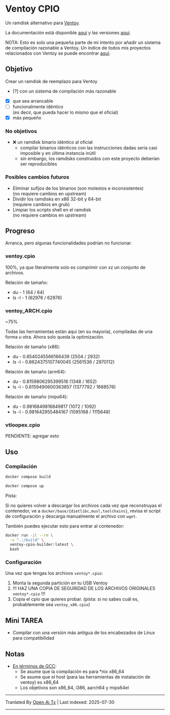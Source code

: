 # Ventoy CPIO

Un ramdisk alternativo para [Ventoy](https://github.com/ventoy/Ventoy).

La documentación está disponible [aquí](https://github.com/fnr1r/ventoy-meta/tree/main/docs)
y las versiones [aquí](https://github.com/fnr1r/ventoy-cpio/releases).

NOTA: Esto es solo una pequeña parte de mi intento por añadir un sistema de compilación razonable
a Ventoy. Un índice de todos mis proyectos relacionados con Ventoy se puede encontrar
[aquí](https://github.com/fnr1r/ventoy-meta).

## Objetivo

Crear un ramdisk de reemplazo para Ventoy

- [?] con un sistema de compilación más razonable
- [x] que sea arrancable
- [ ] funcionalmente idéntico  
  (es decir, que pueda hacer lo mismo que el oficial)
- [x] más pequeño

### No objetivos

- ❌ un ramdisk binario idéntico al oficial
  - compilar binarios idénticos con las instrucciones dadas sería casi
  imposible y en última instancia inútil
  - sin embargo, los ramdisks construidos con este proyecto deberían ser reproducibles

### Posibles cambios futuros

- Eliminar sufijos de los binarios (son molestos e inconsistentes)  
  (no requiere cambios en upstream)
- Dividir los ramdisks en x86 32-bit y 64-bit  
  (requiere cambios en grub)
- Limpiar los scripts shell en el ramdisk  
  (no requiere cambios en upstream)

## Progreso

Arranca, pero algunas funcionalidades podrían no funcionar.

### ventoy.cpio

100%, ya que literalmente solo es comprimir con xz un conjunto de archivos.

Relación de tamaño:

- du - 1 (64 / 64)
- ls -l - 1 (62976 / 62976)

### ventoy_ARCH.cpio

~75%

Todas las herramientas están aquí (en su mayoría), compiladas de una forma u otra. Ahora solo queda
la optimización.

Relación de tamaño (x86):

- du - 0.8540245566166439 (2504 / 2932)
- ls -l - 0.8624375107740045 (2561536 / 2970112)

Relación de tamaño (arm64):

- du - 0.8159806295399516 (1348 / 1652)
- ls -l - 0.8159490600363857 (1377792 / 1688576)

Relación de tamaño (mips64):

- du - 0.9816849816849817 (1072 / 1092)
- ls -l - 0.981642955484167 (1095168 / 1115648)

### vtloopex.cpio

PENDIENTE: agregar esto

## Uso

### Compilación

```sh
docker compose build
```

```sh
docker compose up
```

Pista:

Si no quieres volver a descargar los archivos cada vez que reconstruyas el contenedor,
ve a `docker/base/{dietlibc,musl,toolchains}`, revisa el script de configuración
y descarga manualmente el archivo con `wget`.

También puedes ejecutar esto para entrar al contenedor:

```sh
docker run -it --rm \
  -v ".:/build" \
  ventoy-cpio-builder:latest \
  bash
```

### Configuración

Una vez que tengas los archivos `ventoy*.cpio`:

1. Monta la segunda partición en tu USB Ventoy
1. !!! HAZ UNA COPIA DE SEGURIDAD DE LOS ARCHIVOS ORIGINALES `ventoy*.cpio` !!!
1. Copia el cpio que quieres probar. (pista: si no sabes cuál es,
  probablemente sea `ventoy_x86.cpio`)

## Mini TAREA

- Compilar con una versión más antigua de los encabezados de Linux para compatibilidad

## Notas

- [En términos de GCC](https://gcc.gnu.org/onlinedocs/gccint/Configure-Terms.html):
  - Se asume que la compilación es para *nix x86_64
  - Se asume que el host (para las herramientas de instalación de ventoy) es x86_64
  - Los objetivos son x86_64, i386, aarch64 y mips64el


---

Tranlated By [Open Ai Tx](https://github.com/OpenAiTx/OpenAiTx) | Last indexed: 2025-07-30

---